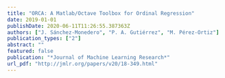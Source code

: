 ```yaml
---
title: "ORCA: A Matlab/Octave Toolbox for Ordinal Regression"
date: 2019-01-01
publishDate: 2020-06-11T11:26:55.387363Z
authors: ["J. Sánchez-Monedero", "P. A. Gutiérrez", "M. Pérez-Ortiz"]
publication_types: ["2"]
abstract: ""
featured: false
publication: "*Journal of Machine Learning Research*"
url_pdf: "http://jmlr.org/papers/v20/18-349.html"
---
```


